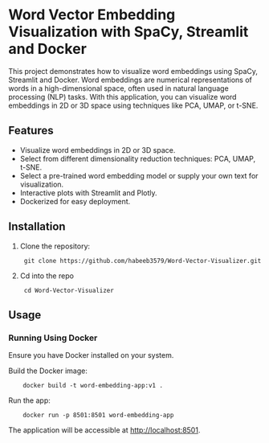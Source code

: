 # Word Vector Embedding Visualization with SpaCy, Streamlit and Docker

This project demonstrates how to visualize word embeddings using SpaCy, Streamlit and Docker. Word embeddings are numerical representations of words in a high-dimensional space, often used in natural language processing (NLP) tasks. With this application, you can visualize word embeddings in 2D or 3D space using techniques like PCA, UMAP, or t-SNE.

## Features

- Visualize word embeddings in 2D or 3D space.
- Select from different dimensionality reduction techniques: PCA, UMAP, t-SNE.
- Select a pre-trained word embedding model or supply your own text for visualization.
- Interactive plots with Streamlit and Plotly.
- Dockerized for easy deployment.

## Installation

1. Clone the repository:

        git clone https://github.com/habeeb3579/Word-Vector-Visualizer.git
2. Cd into the repo

        cd Word-Vector-Visualizer


## Usage
### Running Using Docker
Ensure you have Docker installed on your system.

Build the Docker image:

        docker build -t word-embedding-app:v1 .
Run the app:

        docker run -p 8501:8501 word-embedding-app

The application will be accessible at [http://localhost:8501](http://localhost:8501).


